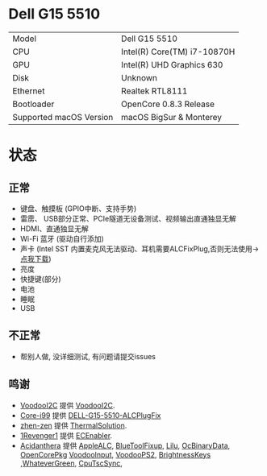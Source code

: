 # Dell G15 5510

|            |                                                           |
| --------   | --------------------------------------------------------- |
| Model      | Dell G15 5510                                             |
| CPU        | Intel(R) Core(TM) i7-10870H                               |
| GPU        | Intel(R) UHD Graphics 630                                 |                                                                     
| Disk       | Unknown                                                   |
| Ethernet   | Realtek RTL8111                                           |
| Bootloader | OpenCore 0.8.3 Release                                    |
| Supported macOS Version | macOS BigSur & Monterey                      |

# 状态
## 正常
 - 键盘、触摸板 (GPIO中断、支持手势)
 - 雷雳、 USB部分正常、PCIe隧道无设备测试、视频输出直通独显无解
 - HDMI、直通独显无解
 - Wi-Fi 蓝牙 (驱动自行添加)
 - 声卡 (Intel SST 内置麦克风无法驱动、耳机需要ALCFixPlug,否则无法使用->[点我下载](https://github.com/Core-i99/DELL-G15-5510-ALCPlugFix))
 - 亮度 
 - 快捷键(部分)
 - 电池
 - 睡眠
 - USB
## 不正常
 - 帮别人做, 没详细测试, 有问题请提交issues
 ## 鸣谢
- [VoodooI2C](https://github.com/VoodooI2C) 提供 [VoodooI2C](https://github.com/VoodooI2C/VoodooI2C).
- [Core-i99](https://github.com/Core-i99) 提供 [DELL-G15-5510-ALCPlugFix](https://github.com/Core-i99/DELL-G15-5510-ALCPlugFix)
- [zhen-zen](https://github.com/zhen-zen) 提供 [ThermalSolution](https://github.com/zhen-zen/ThermalSolution).
- [1Revenger1](https://github.com/1Revenger1) 提供 [ECEnabler](https://github.com/1Revenger1/ECEnabler).
- [Acidanthera](https://github.com/acidanthera) 提供 [AppleALC](https://github.com/acidanthera/AppleALC), [BlueToolFixup](https://github.com/acidanthera/BrcmPatchRAM), [Lilu](https://github.com/acidanthera/Lilu), [OcBinaryData](https://github.com/acidanthera/OcBinaryData), [OpenCorePkg](https://github.com/acidanthera/OpenCorePkg) [VoodooInput](https://github.com/acidanthera/VoodooInput), [VoodooPS2](https://github.com/acidanthera/VoodooPS2), [BrightnessKeys](https://github.com/acidanthera/BrightnessKeys) ,[WhateverGreen](https://github.com/acidanthera/WhateverGreen), [CpuTscSync](https://github.com/acidanthera/CpuTscSync),
